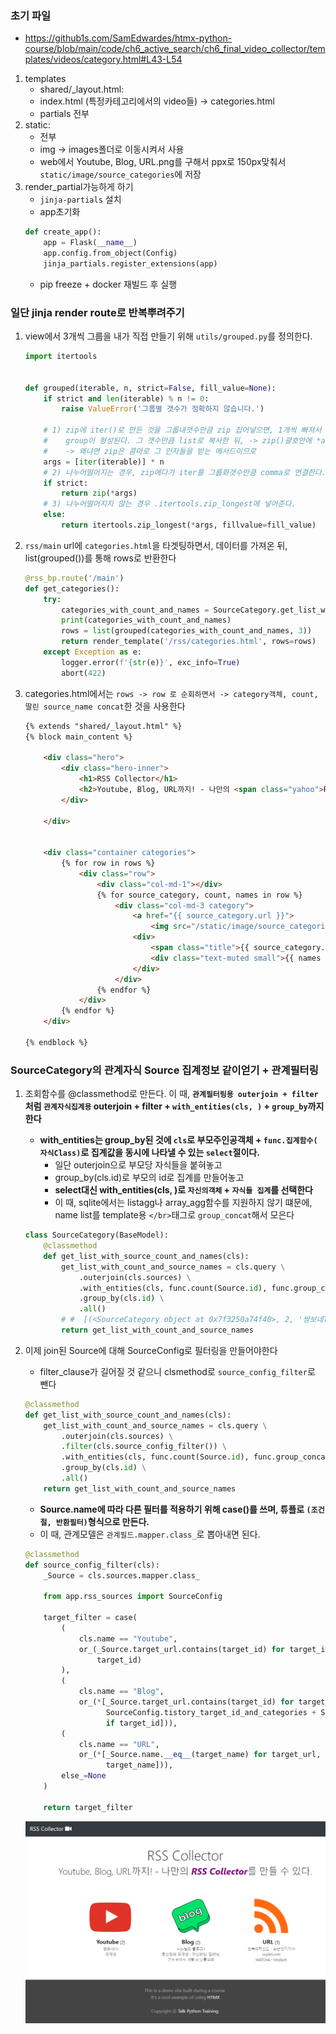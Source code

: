### 초기 파일
- https://github1s.com/SamEdwardes/htmx-python-course/blob/main/code/ch6_active_search/ch6_final_video_collector/templates/videos/category.html#L43-L54

1. templates
    - shared/_layout.html: 
    - index.html (특정카테고리에서의 video들) -> categories.html
    - partials 전부
2. static: 
   - 전부
   - img -> images폴더로 이동시켜서 사용
   - web에서 Youtube, Blog, URL.png를 구해서 ppx로 150px맞춰서 `static/image/source_categories`에 저장
3. render_partial가능하게 하기
    - `jinja-partials` 설치
    - app초기화
    ```python
    def create_app():
        app = Flask(__name__)
        app.config.from_object(Config)
        jinja_partials.register_extensions(app)
    ```
    - pip freeze + docker 재빌드 후 실행


### 일단 jinja render route로 반복뿌려주기
1. view에서 3개씩 그룹을 내가 직접 만들기 위해 `utils/grouped.py`를 정의한다.
    ```python
    import itertools
    
    
    def grouped(iterable, n, strict=False, fill_value=None):
        if strict and len(iterable) % n != 0:
            raise ValueError('그룹별 갯수가 정확하지 않습니다.')
    
        # 1) zip에 iter()로 만든 것을 그룹내갯수만큼 zip 집어넣으면, 1개씩 빠져서 조합되어
        #    group이 형성된다. 그 갯수만큼 list로 복사한 뒤, -> zip()괄호안에 *args로 풀어준다.
        #    -> 왜냐면 zip은 콤마로 그 인자들을 받는 메서드이므로
        args = [iter(iterable)] * n
        # 2) 나누어떨어지는 경우, zip에다가 iter를 그룹화갯수만큼 comma로 연결한다.
        if strict:
            return zip(*args)
        # 3) 나누어떨어지지 않는 경우 .itertools.zip_longest에 넣어준다.
        else:
            return itertools.zip_longest(*args, fillvalue=fill_value)
    ```
   
2. `rss/main` url에 `categories.html`을 타겟팅하면서, 데이터를 가져온 뒤, list(grouped())를 통해 rows로 반환한다
    ```python
    @rss_bp.route('/main')
    def get_categories():
        try:
            categories_with_count_and_names = SourceCategory.get_list_with_count_and_source_names()
            print(categories_with_count_and_names)
            rows = list(grouped(categories_with_count_and_names, 3))
            return render_template('/rss/categories.html', rows=rows)
        except Exception as e:
            logger.error(f'{str(e)}', exc_info=True)
            abort(422)
    ```
   
3. categories.html에서는 `rows -> row 로 순회하면서 -> category객체, count, 딸린 source_name concat`한 것을 사용한다
    ```html
    {% extends "shared/_layout.html" %}
    {% block main_content %}
    
        <div class="hero">
            <div class="hero-inner">
                <h1>RSS Collector</h1>
                <h2>Youtube, Blog, URL까지! - 나만의 <span class="yahoo">RSS Collector</span>를 만들 수 있다.</h2>
            </div>
    
        </div>
    
    
        <div class="container categories">
            {% for row in rows %}
                <div class="row">
                    <div class="col-md-1"></div>
                    {% for source_category, count, names in row %}
                        <div class="col-md-3 category">
                            <a href="{{ source_category.url }}">
                                <img src="/static/image/source_categories/{{ source_category.name }}.png" height="150px" class="img img-responsive" alt=""></a>
                            <div>
                                <span class="title">{{ source_category.name }}</span> ({{ count }})
                                <div class="text-muted small">{{ names | safe }}</div>
                            </div>
                        </div>
                    {% endfor %}
                </div>
            {% endfor %}
        </div>
    
    {% endblock %}
    ```
   

### SourceCategory의 관계자식 Source 집계정보 같이얻기 + 관계필터링
1. 조회함수를 @classmethod로 만든다. 이 때, **`관계필터링용 outerjoin + filter`처럼 `관계자식집계용` outerjoin + filter + `with_entities(cls, )` + `group_by`까지 한다**
    - **with_entities는 group_by된 것에 `cls`로 부모주인공객체  + `func.집계함수( 자식Class)`로 집계값을 동시에 나타낼 수 있는 `select`절이다.**
        - 일단 outerjoin으로 부모당 자식들을 붙혀놓고
        - group_by(cls.id)로 부모의 id로 집계를 만들어놓고
        - **select대신 with_entities(cls, )로 `자신의객체` + `자식들 집계`를 선택한다**
        - 이 때, sqlite에서는 listagg나 array_agg함수를 지원하지 않기 떄문에, name list를 template용 `</br>`태그로 `group_concat`해서 모은다
    ```python
    class SourceCategory(BaseModel):
        @classmethod
        def get_list_with_source_count_and_names(cls):
            get_list_with_count_and_source_names = cls.query \
                .outerjoin(cls.sources) \
                .with_entities(cls, func.count(Source.id), func.group_concat(Source.target_name, '</br>')) \
                .group_by(cls.id) \
                .all()
            # #  [(<SourceCategory object at 0x7f3250a74f40>, 2, '쌍보네TV</br>조재성'), (<SourceCategory object at 0x7f3250a74b80>, 2, '동신한의</br>is2js의블로그')]
            return get_list_with_count_and_source_names
    ```
    
2. 이제 join된 Source에 대해 SourceConfig로 필터링을 만들어야한다
    - filter_clause가 길어질 것 같으니 clsmethod로 `source_config_filter`로 뺀다
    ```python
    @classmethod
    def get_list_with_source_count_and_names(cls):
        get_list_with_count_and_source_names = cls.query \
            .outerjoin(cls.sources) \
            .filter(cls.source_config_filter()) \
            .with_entities(cls, func.count(Source.id), func.group_concat(Source.target_name, '</br>')) \
            .group_by(cls.id) \
            .all()
        return get_list_with_count_and_source_names
    ```
    - **Source.name에 따라 다른 필터를 적용하기 위해 case()를 쓰며, 튜플로 `(조건절, 반환필터)`형식으로 만든다.**
    - 이 때, 관계모델은 `관계필드.mapper.class_`로 뽑아내면 된다.
    ```python
    @classmethod
    def source_config_filter(cls):
        _Source = cls.sources.mapper.class_

        from app.rss_sources import SourceConfig

        target_filter = case(
            (
                cls.name == "Youtube",
                or_(_Source.target_url.contains(target_id) for target_id in SourceConfig.youtube_target_ids if
                    target_id)
            ),
            (
                cls.name == "Blog",
                or_(*[_Source.target_url.contains(target_id) for target_id, category in
                      SourceConfig.tistory_target_id_and_categories + SourceConfig.naver_target_id_and_categories
                      if target_id])),
            (
                cls.name == "URL",
                or_(*[_Source.name.__eq__(target_name) for target_url, target_name in SourceConfig.url_and_names if
                      target_name])),
            else_=None
        )

        return target_filter
    ```
    ![img.png](images/categories_html.png)